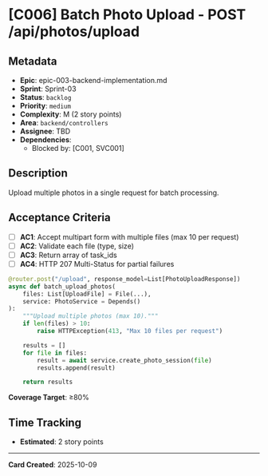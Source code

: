 # [C006] Batch Photo Upload - POST /api/photos/upload

## Metadata
- **Epic**: epic-003-backend-implementation.md
- **Sprint**: Sprint-03
- **Status**: `backlog`
- **Priority**: `medium`
- **Complexity**: M (2 story points)
- **Area**: `backend/controllers`
- **Assignee**: TBD
- **Dependencies**:
  - Blocked by: [C001, SVC001]

## Description

Upload multiple photos in a single request for batch processing.

## Acceptance Criteria

- [ ] **AC1**: Accept multipart form with multiple files (max 10 per request)
- [ ] **AC2**: Validate each file (type, size)
- [ ] **AC3**: Return array of task_ids
- [ ] **AC4**: HTTP 207 Multi-Status for partial failures

```python
@router.post("/upload", response_model=List[PhotoUploadResponse])
async def batch_upload_photos(
    files: List[UploadFile] = File(...),
    service: PhotoService = Depends()
):
    """Upload multiple photos (max 10)."""
    if len(files) > 10:
        raise HTTPException(413, "Max 10 files per request")

    results = []
    for file in files:
        result = await service.create_photo_session(file)
        results.append(result)

    return results
```

**Coverage Target**: ≥80%

## Time Tracking
- **Estimated**: 2 story points

---

**Card Created**: 2025-10-09
